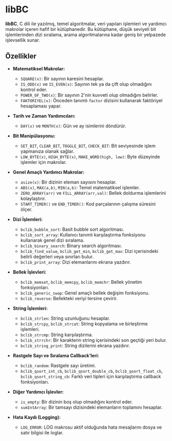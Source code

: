 # libBC

**libBC**, C dili ile yazılmış, temel algoritmalar, veri yapıları işlemleri ve yardımcı makrolar içeren hafif bir kütüphanedir. Bu kütüphane, düşük seviyeli bit işlemlerinden dizi sıralama, arama algoritmalarına kadar geniş bir yelpazede işlevsellik sunar.

## Özellikler

- **Matematiksel Makrolar:**
  - `SQUARE(x)`: Bir sayının karesini hesaplar.
  - `IS_ODD(x)` ve `IS_EVEN(x)`: Sayının tek ya da çift olup olmadığını kontrol eder.
  - `POWER_OF_TWO(x)`: Bir sayının 2'nin kuvveti olup olmadığını belirler.
  - `FAKTORIYEL(x)`: Önceden tanımlı `factor` dizisini kullanarak faktöriyel hesaplaması yapar.

- **Tarih ve Zaman Yardımcıları:**
  - `DAY(x)` ve `MONTH(x)`: Gün ve ay isimlerini döndürür.

- **Bit Manipülasyonu:**
  - `SET_BIT`, `CLEAR_BIT`, `TOGGLE_BIT`, `CHECK_BIT`: Bit seviyesinde işlem yapmanıza olanak sağlar.
  - `LOW_BYTE(x)`, `HIGH_BYTE(x)`, `MAKE_WORD(high, low)`: Byte düzeyinde işlemler için makrolar.

- **Genel Amaçlı Yardımcı Makrolar:**
  - `asize(x)`: Bir dizinin eleman sayısını hesaplar.
  - `ABS(x)`, `MAX(a,b)`, `MIN(a,b)`: Temel matematiksel işlemler.
  - `ZERO_ARRAY(arr)` ve `FILL_ARRAY(arr,val)`: Bellek doldurma işlemlerini kolaylaştırır.
  - `START_TIMER()` ve `END_TIMER()`: Kod parçalarının çalışma süresini ölçer.

- **Dizi İşlemleri:**
  - `bclib_bubble_sort`: Basit bubble sort algoritması.
  - `bclib_sort_array`: Kullanıcı tanımlı karşılaştırma fonksiyonu kullanarak genel dizi sıralama.
  - `bclib_binary_search`: Binary search algoritması.
  - `bclib_find_value`, `bclib_get_min`, `bclib_get_max`: Dizi içerisindeki belirli değerleri veya sınırları bulur.
  - `bclib_print_array`: Dizi elemanlarını ekrana yazdırır.

- **Bellek İşlevleri:**
  - `bclib_memset`, `bclib_memcpy`, `bclib_memchr`: Bellek yönetim fonksiyonları.
  - `bclib_generic_swap`: Genel amaçlı bellek değişim fonksiyonu.
  - `bclib_reverse`: Bellekteki veriyi tersine çevirir.

- **String İşlemleri:**
  - `bclib_strlen`: String uzunluğunu hesaplar.
  - `bclib_strcpy`, `bclib_strcat`: String kopyalama ve birleştirme işlemleri.
  - `bclib_strcmp`: String karşılaştırma.
  - `bclib_strrchr`: Bir karakterin string içerisindeki son geçtiği yeri bulur.
  - `bclib_string_print`: String dizilerini ekrana yazdırır.

- **Rastgele Sayı ve Sıralama Callback’leri:**
  - `bclib_random`: Rastgele sayı üretimi.
  - `bclib_qsort_int_cb`, `bclib_qsort_double_cb`, `bclib_qsort_float_cb`, `bclib_qsort_string_cb`: Farklı veri tipleri için karşılaştırma callback fonksiyonları.

- **Diğer Yardımcı İşlevler:**
  - `is_empty`: Bir dizinin boş olup olmadığını kontrol eder.
  - `sumIntArray`: Bir tamsayı dizisindeki elemanların toplamını hesaplar.

- **Hata Kaydı (Logging):**
  - `LOG_ERROR`: LOG makrosu aktif olduğunda hata mesajlarını dosya ve satır bilgisi ile loglar.

